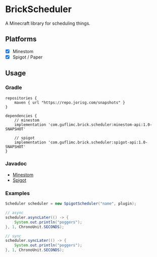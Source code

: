# BrickScheduler

A Minecraft library for scheduling things.

## Platforms

* [x] Minestom
* [x] Spigot / Paper

## Usage
### Gradle

```
repositories {
    maven { url "https://repo.jorisg.com/snapshots" }
}
```

```
dependencies {
    // minestom
    implementation 'com.guflimc.brick.scheduler:minestom-api:1.0-SNAPSHOT'
    
    // spigot
    implementation 'com.guflimc.brick.scheduler:spigot-api:1.0-SNAPSHOT'
}
```

### Javadoc

* [Minestom](https://guflimc.github.io/BrickScheduler/minestom-api)
* [Spigot](https://guflimc.github.io/BrickScheduler/spigot-api)

### Examples
```java
Scheduler scheduler = new SpigotScheduler("name", plugin);

// async
scheduler.asyncLater(() -> {
    System.out.println("poggers");
}, 1, ChronoUnit.SECONDS);

// sync
scheduler.syncLater(() -> {
    System.out.println("poggers");
}, 1, ChronoUnit.SECONDS);
```

